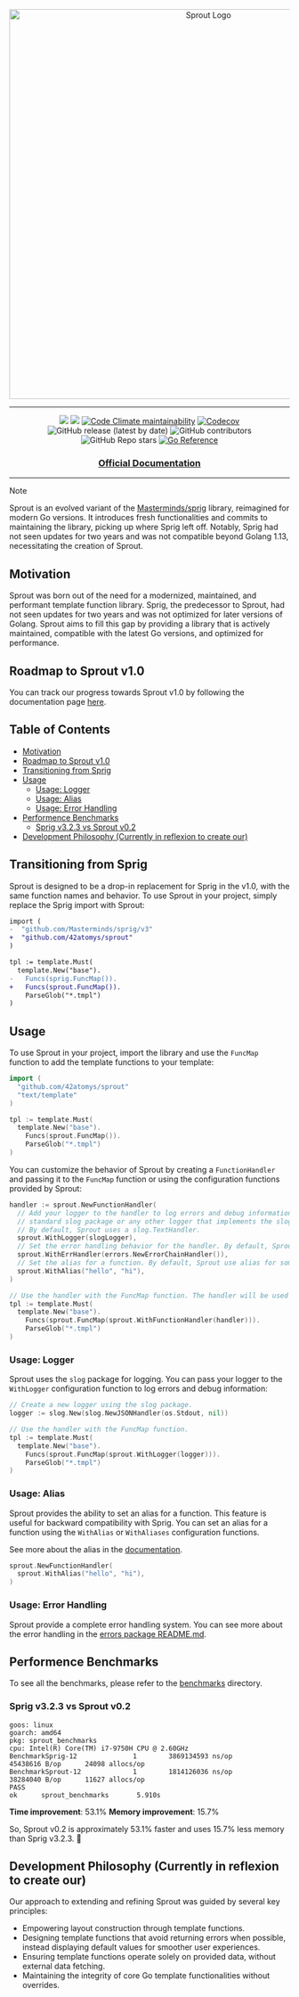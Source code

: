 <div align="center">
  <picture>
    <source media="(prefers-color-scheme: dark)" srcset=".github/profile/images/logo_landing_light.png">
    <source media="(prefers-color-scheme: light)" srcset=".github/profile/images/logo_landing_dark.png">
    <img alt="Sprout Logo" width="700" src="">
  </picture>
  <hr />
</div>

<div align="center">
<a target="_blank" href="https://github.com/42atomys/sprout/actions/workflows/test.yaml"><img src="https://img.shields.io/github/actions/workflow/status/42atomys/sprout/test.yaml?branch=main&label=tests"></a>
<a target="_blank" href="https://goreportcard.com/report/github.com/42atomys/sprout"><img src="https://goreportcard.com/badge/github.com/42atomys/sprout" /></a>
<a target="_blank" href="https://codeclimate.com/github/42atomys/sprout"><img alt="Code Climate maintainability" src="https://img.shields.io/codeclimate/maintainability/42atomys/sprout"></a>
<a target="_blank" href="https://codecov.io/gh/42atomys/sprout"><img alt="Codecov" src="https://img.shields.io/codecov/c/github/42atomys/sprout"></a>
<img src="https://img.shields.io/github/v/release/42atomys/sprout?label=last%20release" alt="GitHub release (latest by date)">
<img src="https://img.shields.io/github/contributors/42atomys/sprout?color=blueviolet" alt="GitHub contributors">
<img src="https://img.shields.io/github/stars/42atomys/sprout?style=flat&color=blueviolet" alt="GitHub Repo stars">
<a target="_blank" href="https://pkg.go.dev/github.com/42atomys/sprout"><img src="https://pkg.go.dev/badge/github.com/42atomys/sprout.svg" alt="Go Reference"></a>
<br />
<h3> <a target="_blank" href="https://docs.atom.codes/sprout">Official Documentation</a></h3>
<hr/>
</div>

> [!NOTE]
> Sprout is an evolved variant of the [Masterminds/sprig](https://github.com/Masterminds/sprig) library, reimagined for modern Go versions. It introduces fresh functionalities and commits to maintaining the library, picking up where Sprig left off. Notably, Sprig had not seen updates for two years and was not compatible beyond Golang 1.13, necessitating the creation of Sprout.

## Motivation

Sprout was born out of the need for a modernized, maintained, and performant template function library. Sprig, the predecessor to Sprout, had not seen updates for two years and was not optimized for later versions of Golang. Sprout aims to fill this gap by providing a library that is actively maintained, compatible with the latest Go versions, and optimized for performance.

## Roadmap to Sprout v1.0

You can track our progress towards Sprout v1.0 by following the documentation page
[here](https://docs.atom.codes/sprout/roadmap-to-sprout-v1.0).

## Table of Contents

- [Motivation](#motivation)
- [Roadmap to Sprout v1.0](#roadmap-to-sprout-v10)
- [Transitioning from Sprig](#transitioning-from-sprig)
- [Usage](#usage)
  - [Usage: Logger](#usage-logger)
  - [Usage: Alias](#usage-alias)
  - [Usage: Error Handling](#usage-error-handling)
- [Performence Benchmarks](#performence-benchmarks)
  - [Sprig v3.2.3 vs Sprout v0.2](#sprig-v323-vs-sprout-v02)
- [Development Philosophy (Currently in reflexion to create our)](#development-philosophy-currently-in-reflexion-to-create-our)


## Transitioning from Sprig

Sprout is designed to be a drop-in replacement for Sprig in the v1.0, with the same function names and behavior. To use Sprout in your project, simply replace the Sprig import with Sprout:

```diff
import (
-  "github.com/Masterminds/sprig/v3"
+  "github.com/42atomys/sprout"
)

tpl := template.Must(
  template.New("base").
-   Funcs(sprig.FuncMap()).
+   Funcs(sprout.FuncMap()).
    ParseGlob("*.tmpl")
)
```

## Usage

To use Sprout in your project, import the library and use the `FuncMap` function to add the template functions to your template:

```go
import (
  "github.com/42atomys/sprout"
  "text/template"
)

tpl := template.Must(
  template.New("base").
    Funcs(sprout.FuncMap()).
    ParseGlob("*.tmpl")
)
```

You can customize the behavior of Sprout by creating a `FunctionHandler` and passing it to the `FuncMap` function or using the configuration functions provided by Sprout:

```go
handler := sprout.NewFunctionHandler(
  // Add your logger to the handler to log errors and debug information using the
  // standard slog package or any other logger that implements the slog.Logger interface.
  // By default, Sprout uses a slog.TextHandler.
  sprout.WithLogger(slogLogger),
  // Set the error handling behavior for the handler. By default, Sprout returns the default value of the return type without crashes or panics.
  sprout.WithErrHandler(errors.NewErrorChainHandler()),
  // Set the alias for a function. By default, Sprout use alias for some functions for backward compatibility with Sprig.
  sprout.WithAlias("hello", "hi"),
)

// Use the handler with the FuncMap function. The handler will be used to handle all template functions.
tpl := template.Must(
  template.New("base").
    Funcs(sprout.FuncMap(sprout.WithFunctionHandler(handler))).
    ParseGlob("*.tmpl")
)
```
### Usage: Logger

Sprout uses the `slog` package for logging. You can pass your logger
to the `WithLogger` configuration function to log errors and debug information:

```go
// Create a new logger using the slog package.
logger := slog.New(slog.NewJSONHandler(os.Stdout, nil))

// Use the handler with the FuncMap function.
tpl := template.Must(
  template.New("base").
    Funcs(sprout.FuncMap(sprout.WithLogger(logger))).
    ParseGlob("*.tmpl")
)
```

### Usage: Alias

Sprout provides the ability to set an alias for a function. This feature is useful for backward compatibility with Sprig. You can set an alias for a function using the `WithAlias` or `WithAliases` configuration functions.

See more about the alias in the [documentation](https://docs.atom.codes/sprout/function-aliases).

```go
sprout.NewFunctionHandler(
  sprout.WithAlias("hello", "hi"),
)
```

### Usage: Error Handling

Sprout provide a complete error handling system. You can see more about the error handling in the [errors package README.md](https://github.com/42atomys/sprout/blob/main/errors/README.md).

## Performence Benchmarks

To see all the benchmarks, please refer to the [benchmarks](benchmarks/README.md) directory.

### Sprig v3.2.3 vs Sprout v0.2
```
goos: linux
goarch: amd64
pkg: sprout_benchmarks
cpu: Intel(R) Core(TM) i7-9750H CPU @ 2.60GHz
BenchmarkSprig-12              1        3869134593 ns/op        45438616 B/op      24098 allocs/op
BenchmarkSprout-12             1        1814126036 ns/op        38284040 B/op      11627 allocs/op
PASS
ok      sprout_benchmarks       5.910s
```

**Time improvement**: 53.1%
**Memory improvement**: 15.7%

So, Sprout v0.2 is approximately 53.1% faster and uses 15.7% less memory than Sprig v3.2.3. 🚀

## Development Philosophy (Currently in reflexion to create our)

Our approach to extending and refining Sprout was guided by several key principles:

- Empowering layout construction through template functions.
- Designing template functions that avoid returning errors when possible, instead displaying default values for smoother user experiences.
- Ensuring template functions operate solely on provided data, without external data fetching.
- Maintaining the integrity of core Go template functionalities without overrides.






